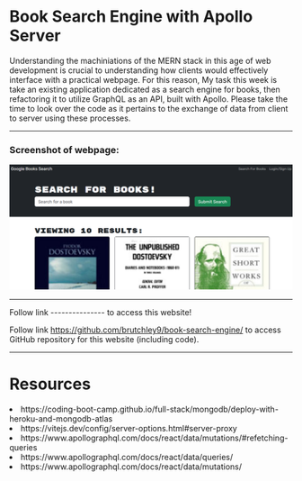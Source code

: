 # Book Search Engine with Apollo Server

Understanding the machiniations of the MERN stack in this age of web development is crucial to understanding how clients would effectively interface with a practical webpage. For this reason, My task this week is take an existing application dedicated as a search engine for books, then refactoring it to utilize GraphQL as an API, built with Apollo. Please take the time to look over the code as it pertains to the exchange of data from client to server using these processes.

---

### Screenshot of webpage:

<img src="assets/images/googlebookspic.png">

---

Follow link --------------- to access this website!

Follow link https://github.com/brutchley9/book-search-engine/ to access GitHub repository for this website (including code).

---

# Resources

<li>https://coding-boot-camp.github.io/full-stack/mongodb/deploy-with-heroku-and-mongodb-atlas</li>

<li>https://vitejs.dev/config/server-options.html#server-proxy</li>

<li>https://www.apollographql.com/docs/react/data/mutations/#refetching-queries</li>

<li>https://www.apollographql.com/docs/react/data/queries/</li>

<li>https://www.apollographql.com/docs/react/data/mutations/</li>